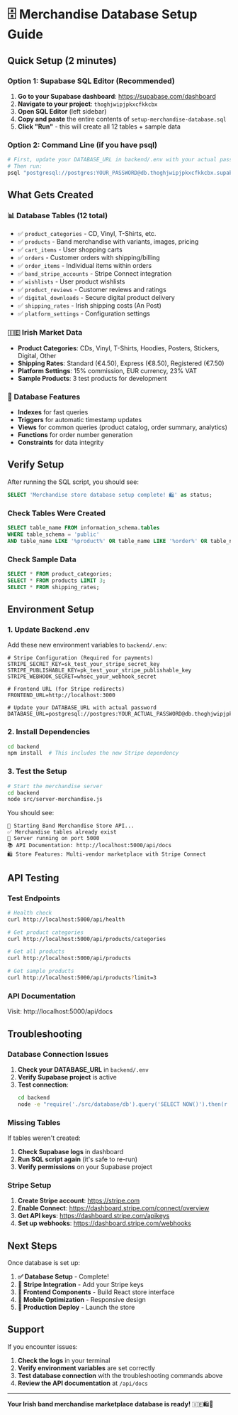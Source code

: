 # 🗄️ Merchandise Database Setup Guide

## Quick Setup (2 minutes)

### Option 1: Supabase SQL Editor (Recommended)

1. **Go to your Supabase dashboard**: https://supabase.com/dashboard
2. **Navigate to your project**: `thoghjwipjpkxcfkkcbx`
3. **Open SQL Editor** (left sidebar)
4. **Copy and paste** the entire contents of `setup-merchandise-database.sql`
5. **Click "Run"** - this will create all 12 tables + sample data

### Option 2: Command Line (if you have psql)

```bash
# First, update your DATABASE_URL in backend/.env with your actual password
# Then run:
psql "postgresql://postgres:YOUR_PASSWORD@db.thoghjwipjpkxcfkkcbx.supabase.co:5432/postgres" -f setup-merchandise-database.sql
```

## What Gets Created

### 📊 Database Tables (12 total)
- ✅ `product_categories` - CD, Vinyl, T-Shirts, etc.
- ✅ `products` - Band merchandise with variants, images, pricing
- ✅ `cart_items` - User shopping carts
- ✅ `orders` - Customer orders with shipping/billing
- ✅ `order_items` - Individual items within orders
- ✅ `band_stripe_accounts` - Stripe Connect integration
- ✅ `wishlists` - User product wishlists
- ✅ `product_reviews` - Customer reviews and ratings
- ✅ `digital_downloads` - Secure digital product delivery
- ✅ `shipping_rates` - Irish shipping costs (An Post)
- ✅ `platform_settings` - Configuration settings

### 🇮🇪 Irish Market Data
- **Product Categories**: CDs, Vinyl, T-Shirts, Hoodies, Posters, Stickers, Digital, Other
- **Shipping Rates**: Standard (€4.50), Express (€8.50), Registered (€7.50)
- **Platform Settings**: 15% commission, EUR currency, 23% VAT
- **Sample Products**: 3 test products for development

### 🔧 Database Features
- **Indexes** for fast queries
- **Triggers** for automatic timestamp updates
- **Views** for common queries (product catalog, order summary, analytics)
- **Functions** for order number generation
- **Constraints** for data integrity

## Verify Setup

After running the SQL script, you should see:
```sql
SELECT 'Merchandise store database setup complete! 🛍️' as status;
```

### Check Tables Were Created
```sql
SELECT table_name FROM information_schema.tables 
WHERE table_schema = 'public' 
AND table_name LIKE '%product%' OR table_name LIKE '%order%' OR table_name LIKE '%cart%';
```

### Check Sample Data
```sql
SELECT * FROM product_categories;
SELECT * FROM products LIMIT 3;
SELECT * FROM shipping_rates;
```

## Environment Setup

### 1. Update Backend .env
Add these new environment variables to `backend/.env`:

```env
# Stripe Configuration (Required for payments)
STRIPE_SECRET_KEY=sk_test_your_stripe_secret_key
STRIPE_PUBLISHABLE_KEY=pk_test_your_stripe_publishable_key
STRIPE_WEBHOOK_SECRET=whsec_your_webhook_secret

# Frontend URL (for Stripe redirects)
FRONTEND_URL=http://localhost:3000

# Update your DATABASE_URL with actual password
DATABASE_URL=postgresql://postgres:YOUR_ACTUAL_PASSWORD@db.thoghjwipjpkxcfkkcbx.supabase.co:5432/postgres
```

### 2. Install Dependencies
```bash
cd backend
npm install  # This includes the new Stripe dependency
```

### 3. Test the Setup
```bash
# Start the merchandise server
cd backend
node src/server-merchandise.js
```

You should see:
```
🚀 Starting Band Merchandise Store API...
✅ Merchandise tables already exist
🎉 Server running on port 5000
📚 API Documentation: http://localhost:5000/api/docs
🛍️ Store Features: Multi-vendor marketplace with Stripe Connect
```

## API Testing

### Test Endpoints
```bash
# Health check
curl http://localhost:5000/api/health

# Get product categories
curl http://localhost:5000/api/products/categories

# Get all products
curl http://localhost:5000/api/products

# Get sample products
curl http://localhost:5000/api/products?limit=3
```

### API Documentation
Visit: http://localhost:5000/api/docs

## Troubleshooting

### Database Connection Issues
1. **Check your DATABASE_URL** in `backend/.env`
2. **Verify Supabase project** is active
3. **Test connection**:
   ```bash
   cd backend
   node -e "require('./src/database/db').query('SELECT NOW()').then(r => console.log('✅ Connected:', r.rows[0]))"
   ```

### Missing Tables
If tables weren't created:
1. **Check Supabase logs** in dashboard
2. **Run SQL script again** (it's safe to re-run)
3. **Verify permissions** on your Supabase project

### Stripe Setup
1. **Create Stripe account**: https://stripe.com
2. **Enable Connect**: https://dashboard.stripe.com/connect/overview
3. **Get API keys**: https://dashboard.stripe.com/apikeys
4. **Set up webhooks**: https://dashboard.stripe.com/webhooks

## Next Steps

Once database is set up:

1. **✅ Database Setup** - Complete!
2. **🔄 Stripe Integration** - Add your Stripe keys
3. **🎨 Frontend Components** - Build React store interface
4. **📱 Mobile Optimization** - Responsive design
5. **🚀 Production Deploy** - Launch the store

## Support

If you encounter issues:
1. **Check the logs** in your terminal
2. **Verify environment variables** are set correctly
3. **Test database connection** with the troubleshooting commands above
4. **Review the API documentation** at `/api/docs`

---

**Your Irish band merchandise marketplace database is ready!** 🇮🇪🛍️🎵
